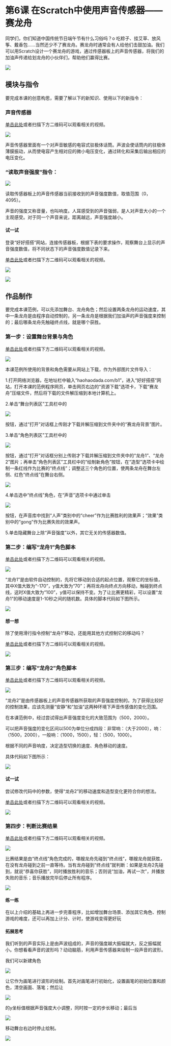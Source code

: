 # 第6课 在Scratch中使用声音传感器——赛龙舟

同学们，你们知道中国传统节日端午节有什么习俗吗？o 吃粽子、挂艾草、放风筝、戴香包……当然还少不了赛龙舟。赛龙舟时通常会有人给他们击鼓加油。我们可以用Scratch设计一个赛龙舟的游戏，通过传感器板上的声音传感器，将我们的加油声传递给划龙舟的小伙伴们，帮助他们赢得比赛。

![](../../.gitbook/assets/scratch-sensor6-1.png)

## 模块与指令

要完成本课的创意构思，需要了解以下的新知识、使用以下的新指令：

### 声音传感器

[单击此处](http://www.haohaodada.com/video/b10601)或者扫描下方二维码可以观看相关的视频。

![](../../.gitbook/assets/scratch-sensor6-3.png)

声音传感器里面有一个对声音敏感的电容式驻极体话筒。声波会使话筒内的驻极体薄膜振动，从而使电容产生相对应的微小电压变化，通过转化和采集后输出相应的电压变化。

### “读取声音强度”指令：

![](../../.gitbook/assets/scratch-sensor6-4.png)

读取传感器板上的声音传感器当前接收到的声音强度数值，取值范围（0，4095）。

声音的强度又称音量，也叫响度。人耳感受到的声音强弱，是人对声音大小的一个主观感受。对于同一个声音来说，距离越远，声音强度越小。

#### 试一试

登录“好好搭搭”网站，连接传感器板，根据下表的要求操作，观察舞台上显示的声音强度数值，将不同状态下的声音强度数值记录下来。

[单击此处](http://www.haohaodada.com/video/b10602)或者扫描下方二维码可以观看相关的视频。

![](../../.gitbook/assets/scratch-sensor6-5.png)

![](../../.gitbook/assets/scratch-sensor6-b1.png)

## 作品制作

要完成本课范例，可以先添加舞台、龙舟角色；然后设置两条龙舟的运动速度，其中一条龙舟是由程序自动控制的，另一条龙舟是根据我们加油声的声音强度来控制的；最后哪条龙舟先触碰终点线，就是哪个获胜。

### 第一步：设置舞台背景与角色

[单击此处](http://www.haohaodada.com/video/b10603)或者扫描下方二维码可以观看相关的视频。

![](../../.gitbook/assets/scratch-sensor6-7.png)

本课范例所使用的背景和角色需要从网站上下载，作为外部图片文件导入：

1.打开网络浏览器，在地址栏中输入“haohaodada.com/b1”，进入“好好搭搭”网站，打开本课的范例程序网页，单击网页右边的“资源下载”选项卡，下载“赛龙舟”压缩文件，然后将下载的文件解压缩到本地计算机上。

2.单击“舞台列表区”工具栏中的

![](../../.gitbook/assets/scratch-sensor6-8.png)

按钮，通过“打开”对话框上传刚才下载并解压缩到文件夹中的“赛龙舟背景”图片。

3.单击“角色列表区”工具栏中的

![](../../.gitbook/assets/scratch-sensor6-8%20%281%29.png)

按钮，通过“打开”对话框分别上传刚才下载并解压缩到文件夹中的“龙舟1”、“龙舟2”图片；再单击“角色列表区”工具栏中的“绘制新角色”按钮，在“造型”选项卡中绘制一条红线作为比赛的“终点线”；调整这三个角色的位置，使两条龙舟在舞台左侧、红色“终点线”在舞台右侧。

![](../../.gitbook/assets/scratch-sensor6-10.png)

4.单击选中“终点线”角色，在“声音”选项卡中通过单击

![](../../.gitbook/assets/scratch-sensor4-8.png)

按钮，在声音库中找到“人声”类别中的“cheer”作为比赛胜利的效果声；“效果”类别中的“gong”作为比赛失败的效果声。

5.单击隐藏舞台上除“声音强度”以外，其它无关的传感器数值。

### 第二步：编写“龙舟1”角色脚本

[单击此处](http://www.haohaodada.com/video/b10604)或者扫描下方二维码可以观看相关的视频。

![](../../.gitbook/assets/scratch-sensor6-12.png)

“龙舟1”是由软件自动控制的，先将它移动到合适的起点位置，观察它的坐标值，其中X值大致为“-170”，y值大致为“70”；再将龙舟向终点方向移动，触碰到终点线，这时X值大致为“100”，y值可以保持不变。为了让比赛更精彩，可以设置“龙舟1”的移动速度是1-10秒之间的随机数。具体的脚本代码如下图所示。

![](../../.gitbook/assets/scratch-sensor6-13.png)

#### 想一想

除了使用滑行指令控制“龙舟1”移动，还能用其他方式控制它的移动吗？

[单击此处](http://www.haohaodada.com/video/b10605)或者扫描下方二维码可以观看相关的视频。

![](../../.gitbook/assets/scratch-sensor6-14.png)

### 第三步：编写“龙舟2”角色脚本

[单击此处](http://www.haohaodada.com/video/b10606)或者扫描下方二维码可以观看相关的视频。

![](../../.gitbook/assets/scratch-sensor6-15.png)

“龙舟2”是由传感器板上的声音传感器所获取的声音强度控制的。为了获得比较好的控制效果，应该先测量“安静”和“加油”这两种环境下声音传感值的变化范围。

在本课范例中，经过尝试得出声音强度变化的大致范围为（500，2000）。

可以把声音强度的变化区间以500为单位分成四段：非常响：（大于2000），响：（1500，2000），一般响：（1000，1500），轻：（500，1000）。

根据不同的声音响度，决定造型切换的速度、角色移动的速度。

具体代码如下图所示：

![](../../.gitbook/assets/scratch-sensor6-16.png)

#### 试一试

尝试修改代码中的参数，使得“龙舟2”的移动速度和造型变化更符合你的想法。

[单击此处](http://www.haohaodada.com/video/b10607)或者扫描下方二维码可以观看相关的视频。

![](../../.gitbook/assets/scratch-sensor6-17.png)

### 第四步：判断比赛结果

[单击此处](http://www.haohaodada.com/video/b10608)或者扫描下方二维码可以观看相关的视频。

![](../../.gitbook/assets/scratch-sensor6-18.png)

比赛结果是由“终点线”角色完成的，哪艘龙舟先碰到“终点线”，哪艘龙舟就获胜，在没有龙舟碰到之前一直等待。当有龙舟碰到“终点线”就判断：如果是龙舟2先碰到，就说“恭喜你获胜”，同时播放胜利的音乐；否则说“加油，再试一次”，并播放失败的音乐；音乐播放完毕后停止所有程序。

![](../../.gitbook/assets/scratch-sensor6-19.png)

#### 练一练

在以上介绍的基础上再进一步完善程序，比如增加舞台场景、添加其它角色、控制游戏的难度，还可以再加上计分、计时，使游戏变得更好玩

#### 拓展思考

我们听到的声音实际上是由声波组成的，声音的强度越大振幅就大，反之振幅就小。你想看看声音的波形吗？动动脑筋，利用声音传感器来绘制一段声音的波形。

我们可以新建角色

![](../../.gitbook/assets/scratch-sensor6-20.png)

让它作为画笔进行波形的绘制。首先对画笔进行初始化，设置画笔的初始位置和颜色，清空画面、落笔；然后让

![](../../.gitbook/assets/scratch-sensor6-20%20%282%29.png)

的y坐标值根据声音强度大小调整，同时按一定的步长移动；最后当

![](../../.gitbook/assets/scratch-sensor6-20%20%281%29.png)

移动舞台右边时停止绘制。

![](../../.gitbook/assets/scratch-sensor6-23.png)

